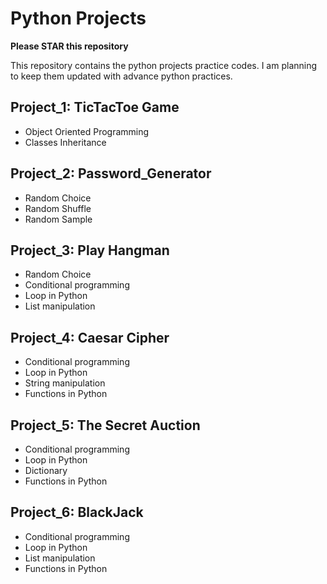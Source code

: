 # Python Projects

**Please STAR this repository**

This repository contains the python projects practice codes. I am planning to keep them updated with advance python practices. 

## Project_1: TicTacToe Game
- Object Oriented Programming
- Classes Inheritance

## Project_2: Password_Generator
- Random Choice
- Random Shuffle
- Random Sample

## Project_3: Play Hangman 
- Random Choice
- Conditional programming
- Loop in Python
- List manipulation

## Project_4: Caesar Cipher 
- Conditional programming
- Loop in Python
- String manipulation
- Functions in Python

## Project_5: The Secret Auction
- Conditional programming
- Loop in Python
- Dictionary
- Functions in Python

## Project_6: BlackJack
- Conditional programming
- Loop in Python
- List manipulation
- Functions in Python
